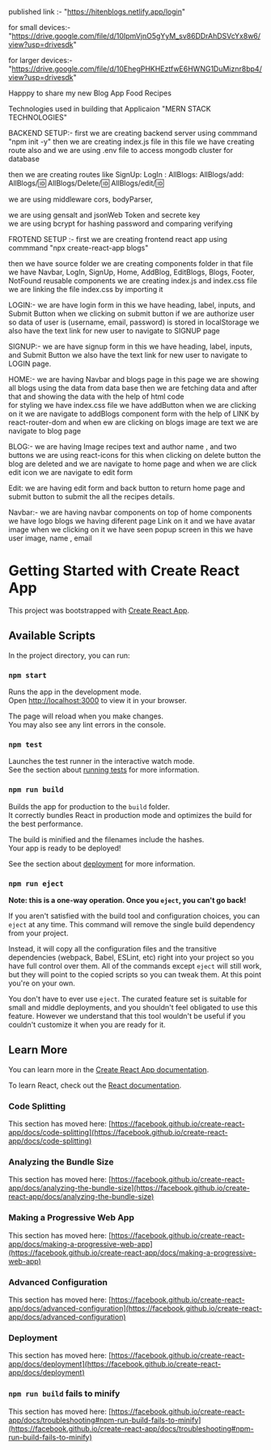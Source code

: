 published link :- 
  "https://hitenblogs.netlify.app/login"

for small devices:-
  "https://drive.google.com/file/d/10IpmVjnO5gYyM_sv86DDrAhDSVcYx8w6/view?usp=drivesdk"

for larger devices:- 
  "https://drive.google.com/file/d/10EhegPHKHEztfwE6HWNG1DuMiznr8bp4/view?usp=drivesdk"


Happpy to share my new Blog App Food Recipes

Technologies used in building that Applicaion 
"MERN STACK TECHNOLOGIES"

BACKEND SETUP:-
first we are creating backend server using commmand
"npm init -y"
then we are creating index.js file in this file we have creating route also 
and we are using .env file to access mongodb cluster for database 

then we are creating routes like
SignUp:   LogIn : AllBlogs:  AllBlogs/add: AllBlogs/:id: AllBlogs/Delete/:id: AllBlogs/edit/:id: 

we are using middleware cors, bodyParser, 

we are using gensalt and jsonWeb Token and secrete key  
we are using bcrypt for hashing password and comparing verifying

FROTEND SETUP :- 
first we are creating frontend react app using commmand
"npx create-react-app blogs"

then we have source folder we are creating components folder in that file 
we have Navbar, LogIn, SignUp, Home, AddBlog, EditBlogs, Blogs, Footer, NotFound reusable components
we are creating index.js and index.css file we are linking the file index.css by importing it

LOGIN:-
      we are have login form in this we have heading, label, inputs, and Submit Button 
      when we clicking on submit button if we are authorize user so data of user is 
      (username, email, password) is stored in localStorage 
      we also have the text link for new user to navigate to SIGNUP page

SIGNUP:- 
      we are have signup form in this we have heading, label, inputs, and Submit Button 
      we also have the text link for new user to navigate to LOGIN page.

HOME:- 
      we are having Navbar and blogs page in this page we are showing all blogs using the data from 
      data base then we are fetching data and after that and showing the data with the help of html code  
      for styling we have index.css file we have addButton when we are clicking on it we are navigate to 
      addBlogs component form with the help of LINK by react-router-dom and  when ew are clicking on blogs
      image are text we are navigate to blog page 
      
BLOG:- 
      we are having Image recipes text and author name , and two buttons we are using react-icons for this
      when clicking on delete button the blog are deleted and we are navigate to home page and when we are 
      click edit icon we are navigate to edit form 

Edit: 
      we are having edit form and back button to return home page and submit button to submit the all 
      the recipes details.
      
Navbar:- 
      we are having navbar components on top of home components we have logo blogs we having 
      diferent page Link on it and we have avatar image when we clicking on it we have 
      seen popup screen in this we have user image, name , email











      




















# Getting Started with Create React App

This project was bootstrapped with [Create React App](https://github.com/facebook/create-react-app).

## Available Scripts

In the project directory, you can run:

### `npm start`

Runs the app in the development mode.\
Open [http://localhost:3000](http://localhost:3000) to view it in your browser.

The page will reload when you make changes.\
You may also see any lint errors in the console.

### `npm test`

Launches the test runner in the interactive watch mode.\
See the section about [running tests](https://facebook.github.io/create-react-app/docs/running-tests) for more information.

### `npm run build`

Builds the app for production to the `build` folder.\
It correctly bundles React in production mode and optimizes the build for the best performance.

The build is minified and the filenames include the hashes.\
Your app is ready to be deployed!

See the section about [deployment](https://facebook.github.io/create-react-app/docs/deployment) for more information.

### `npm run eject`

**Note: this is a one-way operation. Once you `eject`, you can't go back!**

If you aren't satisfied with the build tool and configuration choices, you can `eject` at any time. This command will remove the single build dependency from your project.

Instead, it will copy all the configuration files and the transitive dependencies (webpack, Babel, ESLint, etc) right into your project so you have full control over them. All of the commands except `eject` will still work, but they will point to the copied scripts so you can tweak them. At this point you're on your own.

You don't have to ever use `eject`. The curated feature set is suitable for small and middle deployments, and you shouldn't feel obligated to use this feature. However we understand that this tool wouldn't be useful if you couldn't customize it when you are ready for it.

## Learn More

You can learn more in the [Create React App documentation](https://facebook.github.io/create-react-app/docs/getting-started).

To learn React, check out the [React documentation](https://reactjs.org/).

### Code Splitting

This section has moved here: [https://facebook.github.io/create-react-app/docs/code-splitting](https://facebook.github.io/create-react-app/docs/code-splitting)

### Analyzing the Bundle Size

This section has moved here: [https://facebook.github.io/create-react-app/docs/analyzing-the-bundle-size](https://facebook.github.io/create-react-app/docs/analyzing-the-bundle-size)

### Making a Progressive Web App

This section has moved here: [https://facebook.github.io/create-react-app/docs/making-a-progressive-web-app](https://facebook.github.io/create-react-app/docs/making-a-progressive-web-app)

### Advanced Configuration

This section has moved here: [https://facebook.github.io/create-react-app/docs/advanced-configuration](https://facebook.github.io/create-react-app/docs/advanced-configuration)

### Deployment

This section has moved here: [https://facebook.github.io/create-react-app/docs/deployment](https://facebook.github.io/create-react-app/docs/deployment)

### `npm run build` fails to minify

This section has moved here: [https://facebook.github.io/create-react-app/docs/troubleshooting#npm-run-build-fails-to-minify](https://facebook.github.io/create-react-app/docs/troubleshooting#npm-run-build-fails-to-minify)
